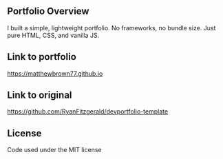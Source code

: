 ## Portfolio Overview
I built a simple, lightweight portfolio. No frameworks, no bundle size. Just pure HTML, CSS, and vanilla JS.

## Link to portfolio
https://matthewbrown77.github.io

## Link to original
https://github.com/RyanFitzgerald/devportfolio-template

## License
Code used under the MIT license
